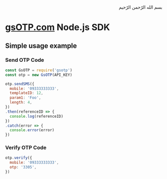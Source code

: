 <p dir="rtl">بسم الله الرّحمن الرّحیم</p>

# [gsOTP.com](gsOTP.com) Node.js SDK

## Simple usage example

### Send OTP Code
```js
const GsOTP = require('gsotp')
const otp = new GsOTP(API_KEY)

otp.sendSMS({
  mobile: '09333333333',
  templateID: 12,
  param1: 'Foo',
  length: 4,
})
.then(referenceID => {
  console.log(referenceID)
})
.catch(error => {
  console.error(error)
})
```

### Verify OTP Code
```js
otp.verify({
  mobile: '09333333333',
  otp: '3305',
})
```
